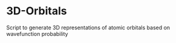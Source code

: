 # 3D-Orbitals
Script to generate 3D representations of atomic orbitals based on wavefunction probability
